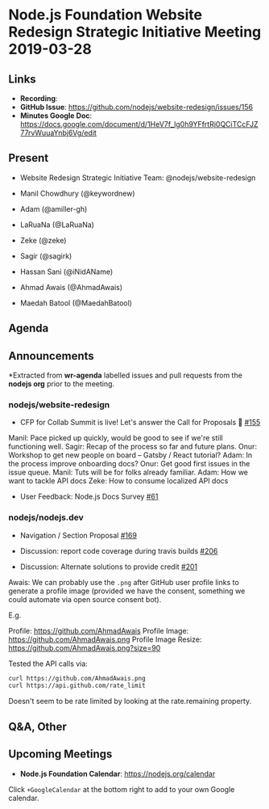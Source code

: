# Node.js Foundation Website Redesign Strategic Initiative Meeting 2019-03-28

## Links

* **Recording**:
* **GitHub Issue**: <https://github.com/nodejs/website-redesign/issues/156>
* **Minutes Google Doc**: <https://docs.google.com/document/d/1HeV7f_lg0h9YFfrtRj0QCiTCcFJZ77rvWuuaYnbj6Vg/edit>

## Present

* Website Redesign Strategic Initiative Team: @nodejs/website-redesign

* Manil Chowdhury (@keywordnew)

* Adam (@amiller-gh)

* LaRuaNa (@LaRuaNa)

* Zeke (@zeke)

* Sagir (@sagirk)

* Hassan Sani (@iNidAName)

* Ahmad Awais (@AhmadAwais)

* Maedah Batool (@MaedahBatool)

## Agenda

## Announcements

\*Extracted from **wr-agenda** labelled issues and pull requests from the **nodejs org** prior to the meeting.

### nodejs/website-redesign

* CFP for Collab Summit is live! Let's answer the Call for Proposals 📣 [#155](https://github.com/nodejs/website-redesign/issues/155)

Manil: Pace picked up quickly, would be good to see if we're still functioning well.
Sagir: Recap of the process so far and future plans.
Onur: Workshop to get new people on board – Gatsby / React tutorial?
Adam: In the process improve onboarding docs?
Onur: Get good first issues in the issue queue.
Manil: Tuts will be for folks already familiar.
Adam: How we want to tackle API docs
Zeke: How to consume localized API docs

* User Feedback: Node.js Docs Survey  [#61](https://github.com/nodejs/website-redesign/issues/61)

### nodejs/nodejs.dev

* Navigation / Section Proposal [#169](https://github.com/nodejs/nodejs.dev/issues/169)

* Discussion: report code coverage during travis builds [#206](https://github.com/nodejs/nodejs.dev/issues/206)

* Discussion: Alternate solutions to provide credit [#201](https://github.com/nodejs/nodejs.dev/issues/201)

Awais: We can probably use the `.png` after GitHub user profile links to generate a profile image (provided we have the consent, something we could automate via open source consent bot).

E.g.

Profile: <https://github.com/AhmadAwais>
Profile Image: <https://github.com/AhmadAwais.png>
Profile Image Resize: <https://github.com/AhmadAwais.png?size=90>

Tested the API calls via:

```bash
curl https://github.com/AhmadAwais.png
curl https://api.github.com/rate_limit
```

Doesn't seem to be rate limited by looking at the rate.remaining property.

## Q\&A, Other

## Upcoming Meetings

* **Node.js Foundation Calendar**: <https://nodejs.org/calendar>

Click `+GoogleCalendar` at the bottom right to add to your own Google calendar.
